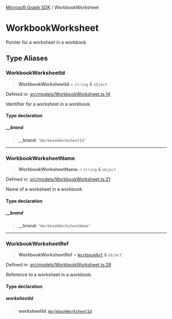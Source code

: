 [Microsoft Graph SDK](README.md) / WorkbookWorksheet

# WorkbookWorksheet

Pointer for a worksheet in a workbook.

## Type Aliases

### WorkbookWorksheetId

> **WorkbookWorksheetId** = `string` & `object`

Defined in: [src/models/WorkbookWorksheet.ts:14](https://github.com/Future-Secure-AI/microsoft-graph/blob/main/src/models/WorkbookWorksheet.ts#L14)

Identifier for a worksheet in a workbook.

#### Type declaration

##### \_\_brand

> **\_\_brand**: `"WorkbookWorksheetId"`

***

### WorkbookWorksheetName

> **WorkbookWorksheetName** = `string` & `object`

Defined in: [src/models/WorkbookWorksheet.ts:21](https://github.com/Future-Secure-AI/microsoft-graph/blob/main/src/models/WorkbookWorksheet.ts#L21)

Name of a worksheet in a workbook.

#### Type declaration

##### \_\_brand

> **\_\_brand**: `"WorkbookWorksheetName"`

***

### WorkbookWorksheetRef

> **WorkbookWorksheetRef** = [`WorkbookRef`](Workbook.md#workbookref) & `object`

Defined in: [src/models/WorkbookWorksheet.ts:28](https://github.com/Future-Secure-AI/microsoft-graph/blob/main/src/models/WorkbookWorksheet.ts#L28)

Reference to a worksheet in a workbook.

#### Type declaration

##### worksheetId

> **worksheetId**: [`WorkbookWorksheetId`](#workbookworksheetid)
